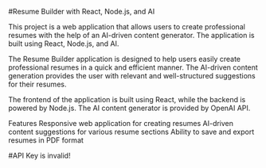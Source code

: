 #Resume Builder with React, Node.js, and AI

This project is a web application that allows users to create professional resumes with the help of an AI-driven content generator. The application is built using React, Node.js, and AI.


The Resume Builder application is designed to help users easily create professional resumes in a quick and efficient manner. The AI-driven content generation provides the user with relevant and well-structured suggestions for their resumes.

The frontend of the application is built using React, while the backend is powered by Node.js. The AI content generator is provided by OpenAI API.

Features
Responsive web application for creating resumes
AI-driven content suggestions for various resume sections
Ability to save and export resumes in PDF format

#API Key is invalid!
